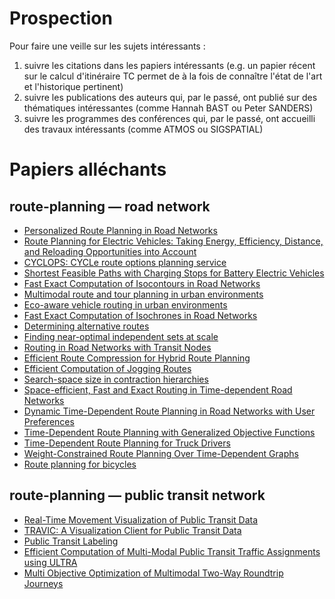 # Prospection

Pour faire une veille sur les sujets intéressants :

1. suivre les citations dans les papiers intéressants (e.g. un papier récent sur le calcul d'itinéraire TC permet de à la fois de connaître l'état de l'art et l'historique pertinent)
2. suivre les publications des auteurs qui, par le passé, ont publié sur des thématiques intéressantes (comme Hannah BAST ou Peter SANDERS)
3. suivre les programmes des conférences qui, par le passé, ont accueilli des travaux intéressants (comme ATMOS ou SIGSPATIAL)

# Papiers alléchants

## route-planning — road network

- [Personalized Route Planning in Road Networks](https://ad-publications.cs.uni-freiburg.de/GIS_personal_FS_2015.pdf)
- [Route Planning for Electric Vehicles: Taking Energy, Efficiency, Distance, and Reloading Opportunities into Account](https://ad-publications.cs.uni-freiburg.de/Route_planning_electric_vehicles_2015.pdf)
- [CYCLOPS: CYCLe route options planning service](https://www.researchgate.net/publication/328947124_CYCLOPS_CYCLe_route_options_planning_service)
- [Shortest Feasible Paths with Charging Stops for Battery Electric Vehicles](https://www.researchgate.net/publication/336734802_Shortest_Feasible_Paths_with_Charging_Stops_for_Battery_Electric_Vehicles)
- [Fast Exact Computation of Isocontours in Road Networks](https://www.researchgate.net/publication/336576218_Fast_Exact_Computation_of_Isocontours_in_Road_Networks)
- [Multimodal route and tour planning in urban environments](https://www.researchgate.net/publication/319475474_Multimodal_route_and_tour_planning_in_urban_environments)
- [Eco-aware vehicle routing in urban environments](https://www.researchgate.net/publication/319475935_Eco-aware_vehicle_routing_in_urban_environments)
- [Fast Exact Computation of Isochrones in Road Networks](https://www.researchgate.net/publication/303704824_Fast_Exact_Computation_of_Isochrones_in_Road_Networks)
- [Determining alternative routes](https://www.researchgate.net/publication/302684371_Determining_alternative_routes)
- [Finding near-optimal independent sets at scale](https://www.researchgate.net/publication/317756946_Finding_near-optimal_independent_sets_at_scale)
- [Routing in Road Networks with Transit Nodes](https://www.researchgate.net/publication/303226449_Routing_in_Road_Networks_with_Transit_Nodes)
- [Efficient Route Compression for Hybrid Route Planning](https://www.researchgate.net/publication/262321424_Efficient_Route_Compression_for_Hybrid_Route_Planning)
- [Efficient Computation of Jogging Routes](https://www.researchgate.net/publication/296671294_Efficient_Computation_of_Jogging_Routes)
- [Search-space size in contraction hierarchies](https://www.researchgate.net/publication/305384929_Search-space_size_in_contraction_hierarchies)
- [Space-efficient, Fast and Exact Routing in Time-dependent Road Networks](https://www.researchgate.net/publication/336868895_Space-efficient_Fast_and_Exact_Routing_in_Time-dependent_Road_Networks)
- [Dynamic Time-Dependent Route Planning in Road Networks with User Preferences](https://link.springer.com/chapter/10.1007/978-3-319-38851-9_3)
- [Time-Dependent Route Planning with Generalized Objective Functions](https://link.springer.com/chapter/10.1007/978-3-642-33090-2_16)
- [Time-Dependent Route Planning for Truck Drivers](https://link.springer.com/chapter/10.1007/978-3-319-68496-3_8)
- [Weight-Constrained Route Planning Over Time-Dependent Graphs](https://ieeexplore.ieee.org/abstract/document/8731574)
- [Route planning for bicycles](https://www.researchgate.net/publication/285203978_Route_planning_for_bicycles_-_Exact_constrained_shortest_paths_made_practical_via_contraction_hierarchy)


## route-planning — public transit network

- [Real-Time Movement Visualization of Public Transit Data](https://ad-publications.cs.uni-freiburg.de/SIGSPATIAL_Movement_Visualization_BBS_2014.pdf)
- [TRAVIC: A Visualization Client for Public Transit Data](https://ad-publications.cs.uni-freiburg.de/SIGSPATIAL_TRAVIC_BBS_2014.pdf)
- [Public Transit Labeling](https://www.researchgate.net/publication/275974379_Public_Transit_Labeling)
- [Efficient Computation of Multi-Modal Public Transit Traffic Assignments using ULTRA](https://www.researchgate.net/publication/337230131_Efficient_Computation_of_Multi-Modal_Public_Transit_Traffic_Assignments_using_ULTRA)
- [Multi Objective Optimization of Multimodal Two-Way Roundtrip Journeys](https://easychair.org/publications/preprint_open/XVB8)
